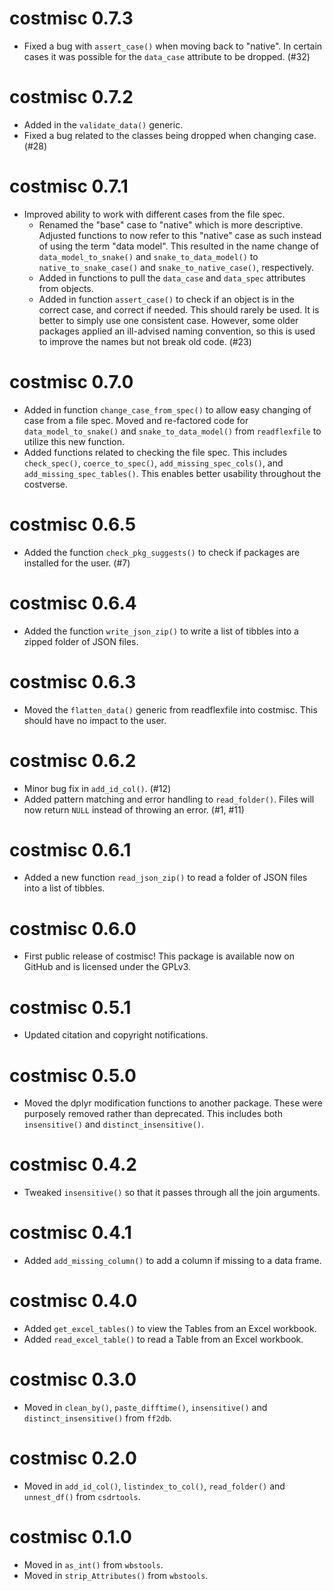 # costmisc 0.7.3

* Fixed a bug with `assert_case()` when moving back to "native". In certain cases it was possible for the `data_case` attribute to be dropped. (#32)

# costmisc 0.7.2

* Added in the `validate_data()` generic.
* Fixed a bug related to the classes being dropped when changing case. (#28)

# costmisc 0.7.1

* Improved ability to work with different cases from the file spec.
  * Renamed the "base" case to "native" which is more descriptive. Adjusted functions to now refer to this "native" case as such instead of using the term "data model". This resulted in the name change of `data_model_to_snake()` and `snake_to_data_model()` to `native_to_snake_case()` and `snake_to_native_case()`, respectively.
  * Added in functions to pull the `data_case` and `data_spec` attributes from objects.
  * Added in function `assert_case()` to check if an object is in the correct case, and correct if needed. This should rarely be used. It is better to simply use one consistent case. However, some older packages applied an ill-advised naming convention, so this is used to improve the names but not break old code. (#23)

# costmisc 0.7.0

* Added in function `change_case_from_spec()` to allow easy changing of case from a file spec. Moved and re-factored code for `data_model_to_snake()` and `snake_to_data_model()` from `readflexfile` to utilize this new function.
* Added functions related to checking the file spec. This includes `check_spec()`, `coerce_to_spec()`, `add_missing_spec_cols()`, and `add_missing_spec_tables()`. This enables better usability throughout the costverse.

# costmisc 0.6.5

* Added the function `check_pkg_suggests()` to check if packages are installed for the user. (#7)

# costmisc 0.6.4

* Added the function `write_json_zip()` to write a list of tibbles into a zipped folder of JSON files.

# costmisc 0.6.3

* Moved the `flatten_data()` generic from readflexfile into costmisc. This should have no impact to the user.

# costmisc 0.6.2

* Minor bug fix in `add_id_col()`. (#12)
* Added pattern matching and error handling to `read_folder()`. Files will now return `NULL` instead of throwing an error. (#1, #11)

# costmisc 0.6.1

* Added a new function `read_json_zip()` to read a folder of JSON files into a list of tibbles.

# costmisc 0.6.0

* First public release of costmisc! This package is available now on GitHub and is licensed under the GPLv3.

# costmisc 0.5.1

* Updated citation and copyright notifications.

# costmisc 0.5.0

* Moved the dplyr modification functions to another package. These were purposely removed rather than deprecated. This includes both `insensitive()` and `distinct_insensitive()`.

# costmisc 0.4.2

* Tweaked `insensitive()` so that it passes through all the join arguments.

# costmisc 0.4.1

* Added `add_missing_column()` to add a column if missing to a data frame.

# costmisc 0.4.0

* Added `get_excel_tables()` to view the Tables from an Excel workbook.
* Added `read_excel_table()` to read a Table from an Excel workbook.

# costmisc 0.3.0

* Moved in `clean_by()`, `paste_difftime()`, `insensitive()` and `distinct_insensitive()` from `ff2db`.

# costmisc 0.2.0

* Moved in `add_id_col()`, `listindex_to_col()`, `read_folder()` and `unnest_df()` from `csdrtools`.

# costmisc 0.1.0

* Moved in `as_int()` from `wbstools`.
* Moved in `strip_Attributes()` from `wbstools`.
